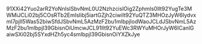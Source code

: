 91XXi42Yuo2arR2YoNnIsISbvNmL0U2NzhzcislOig2ZphmIs0lIt92YugTe3MWMiJCLi02bj5COsRTb2EmIsIibj5iartGZjh2ciwiIt92YuQTZ3MHOzJyW6IydvxmI7pjIl5Was52biwSfdJSbvNmL5AzMzF2bu1mIbpjIodWaoJCLdJSbvNmL5AzMzF2bu1mIbpjI39GbisnOiUmcwJCL91lIt92YuEWc3RWYuMHOrJyW6ICanlGaiwSXi02bj5SYxdHZh5yc4smIbpjI39GbisnOiYXZkJye
